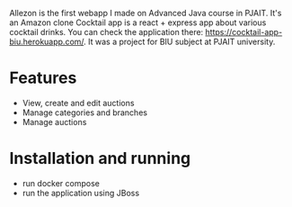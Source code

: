 Allezon is the first webapp I made on Advanced Java course in PJAIT. It's an Amazon clone 
Cocktail app is a react + express app about various cocktail drinks. You can check the application there: https://cocktail-app-biu.herokuapp.com/. It was a project for BIU subject at PJAIT university.

# Features
* View, create and edit auctions
* Manage categories and branches
* Manage auctions

# Installation and running
* run docker compose
* run the application using JBoss
